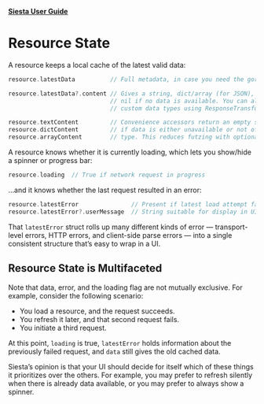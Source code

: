 **[Siesta User Guide](https://github.com/bustoutsolutions/siesta/blob/master/Docs/index.md)**

# Resource State

A resource keeps a local cache of the latest valid data:

```swift
resource.latestData          // Full metadata, in case you need the gory details.

resource.latestData?.content // Gives a string, dict/array (for JSON), NSData, or
                             // nil if no data is available. You can also configure
                             // custom data types using ResponseTransformer.

resource.textContent         // Convenience accessors return an empty string/dict/array
resource.dictContent         // if data is either unavailable or not of the expected
resource.arrayContent        // type. This reduces futzing with optionals.
```

A resource knows whether it is currently loading, which lets you show/hide a spinner or progress bar:

```swift
resource.loading  // True if network request in progress
```

…and it knows whether the last request resulted in an error:

```swift
resource.latestError               // Present if latest load attempt failed
resource.latestError?.userMessage  // String suitable for display in UI
```

That `latestError` struct rolls up many different kinds of error — transport-level errors, HTTP errors, and client-side parse errors — into a single consistent structure that’s easy to wrap in a UI.

## Resource State is Multifaceted

Note that data, error, and the loading flag are not mutually exclusive. For example, consider the following scenario:

* You load a resource, and the request succeeds.
* You refresh it later, and that second request fails.
* You initiate a third request.

At this point, `loading` is true, `latestError` holds information about the previously failed request, and `data` still gives the old cached data.

Siesta’s opinion is that your UI should decide for itself which of these things it prioritizes over the others. For example, you may prefer to refresh silently when there is already data available, or you may prefer to always show a spinner.

